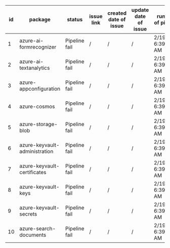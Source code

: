 
| id | package | status | issue link | created date of issue | update date of issue | run date of pipeline |
|----|---------|--------|------------|-----------------------|----------------------| ---------------------|
| 1 | azure-ai-formrecognizer | Pipeline fail | / | / | / | 2/19/2025 6:39:56 AM |
| 2 | azure-ai-textanalytics | Pipeline fail | / | / | / | 2/19/2025 6:39:56 AM |
| 3 | azure-appconfiguration | Pipeline fail | / | / | / | 2/19/2025 6:39:56 AM |
| 4 | azure-cosmos | Pipeline fail | / | / | / | 2/19/2025 6:39:56 AM |
| 5 | azure-storage-blob | Pipeline fail | / | / | / | 2/19/2025 6:39:56 AM |
| 6 | azure-keyvault-administration | Pipeline fail | / | / | / | 2/19/2025 6:39:56 AM |
| 7 | azure-keyvault-certificates | Pipeline fail | / | / | / | 2/19/2025 6:39:56 AM |
| 8 | azure-keyvault-keys | Pipeline fail | / | / | / | 2/19/2025 6:39:56 AM |
| 9 | azure-keyvault-secrets | Pipeline fail | / | / | / | 2/19/2025 6:39:56 AM |
| 10 | azure-search-documents | Pipeline fail | / | / | / | 2/19/2025 6:39:56 AM |